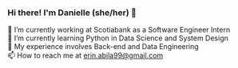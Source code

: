 ### Hi there! I'm Danielle (she/her) 👋  

<!--
**erinabila/erinabila** is a ✨ _special_ ✨ repository because its `README.md` (this file) appears on your GitHub profile.
Here are some ideas to get you started:
- 🔭 I’m currently working on ...
- 🌱 I’m currently learning ...
- 👯 I’m looking to collaborate on ...
- 🤔 I’m looking for help with ...
- 💬 Ask me about ...
- 📫 How to reach me: ...
- 😄 Pronouns: ...
- ⚡ Fun fact: ...
-->
🔭 I’m currently working at Scotiabank as a Software Engineer Intern  
🌱 I’m currently learning Python in Data Science and System Design  
🤔 My experience involves Back-end and Data Engineering  
📫 How to reach me at erin.abila99@gmail.com  
